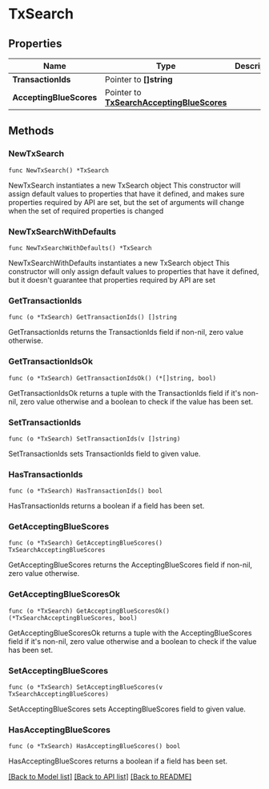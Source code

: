 # TxSearch

## Properties

Name | Type | Description | Notes
------------ | ------------- | ------------- | -------------
**TransactionIds** | Pointer to **[]string** |  | [optional] 
**AcceptingBlueScores** | Pointer to [**TxSearchAcceptingBlueScores**](TxSearchAcceptingBlueScores.md) |  | [optional] 

## Methods

### NewTxSearch

`func NewTxSearch() *TxSearch`

NewTxSearch instantiates a new TxSearch object
This constructor will assign default values to properties that have it defined,
and makes sure properties required by API are set, but the set of arguments
will change when the set of required properties is changed

### NewTxSearchWithDefaults

`func NewTxSearchWithDefaults() *TxSearch`

NewTxSearchWithDefaults instantiates a new TxSearch object
This constructor will only assign default values to properties that have it defined,
but it doesn't guarantee that properties required by API are set

### GetTransactionIds

`func (o *TxSearch) GetTransactionIds() []string`

GetTransactionIds returns the TransactionIds field if non-nil, zero value otherwise.

### GetTransactionIdsOk

`func (o *TxSearch) GetTransactionIdsOk() (*[]string, bool)`

GetTransactionIdsOk returns a tuple with the TransactionIds field if it's non-nil, zero value otherwise
and a boolean to check if the value has been set.

### SetTransactionIds

`func (o *TxSearch) SetTransactionIds(v []string)`

SetTransactionIds sets TransactionIds field to given value.

### HasTransactionIds

`func (o *TxSearch) HasTransactionIds() bool`

HasTransactionIds returns a boolean if a field has been set.

### GetAcceptingBlueScores

`func (o *TxSearch) GetAcceptingBlueScores() TxSearchAcceptingBlueScores`

GetAcceptingBlueScores returns the AcceptingBlueScores field if non-nil, zero value otherwise.

### GetAcceptingBlueScoresOk

`func (o *TxSearch) GetAcceptingBlueScoresOk() (*TxSearchAcceptingBlueScores, bool)`

GetAcceptingBlueScoresOk returns a tuple with the AcceptingBlueScores field if it's non-nil, zero value otherwise
and a boolean to check if the value has been set.

### SetAcceptingBlueScores

`func (o *TxSearch) SetAcceptingBlueScores(v TxSearchAcceptingBlueScores)`

SetAcceptingBlueScores sets AcceptingBlueScores field to given value.

### HasAcceptingBlueScores

`func (o *TxSearch) HasAcceptingBlueScores() bool`

HasAcceptingBlueScores returns a boolean if a field has been set.


[[Back to Model list]](../README.md#documentation-for-models) [[Back to API list]](../README.md#documentation-for-api-endpoints) [[Back to README]](../README.md)


